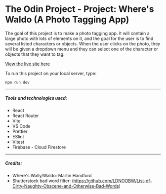 # The Odin Project - Project: Where's Waldo (A Photo Tagging App)

The goal of this project is to make a photo tagging app. It will contain a large photo with lots of elements on it, and the goal for the user is to find several listed characters or objects. When the user clicks on the photo, they will be given a dropdown menu and they can select one of the character or objects that they want to tag.

[View the live site here](https://bizarf.github.io/odin-wheres-waldo)

To run this project on your local server, type:

```
npm run dev
```

<hr>

##### Tools and technologies used:

-   React
-   React Router
-   Vite
-   VS Code
-   Prettier
-   ESlint
-   Vitest
-   Firebase - Cloud Firestore

<hr>

##### Credits:

-   Where's Wally/Waldo: Martin Handford
-   Shutterstock bad word filter: (https://github.com/LDNOOBW/List-of-Dirty-Naughty-Obscene-and-Otherwise-Bad-Words)
